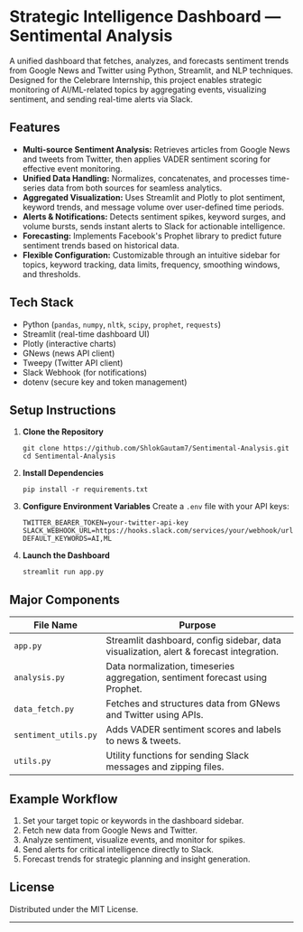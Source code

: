 # Strategic Intelligence Dashboard — Sentimental Analysis

A unified dashboard that fetches, analyzes, and forecasts sentiment trends from Google News and Twitter using Python, Streamlit, and NLP techniques. Designed for the Celebrare Internship, this project enables strategic monitoring of AI/ML-related topics by aggregating events, visualizing sentiment, and sending real-time alerts via Slack.

## Features

- **Multi-source Sentiment Analysis:** Retrieves articles from Google News and tweets from Twitter, then applies VADER sentiment scoring for effective event monitoring.
- **Unified Data Handling:** Normalizes, concatenates, and processes time-series data from both sources for seamless analytics.
- **Aggregated Visualization:** Uses Streamlit and Plotly to plot sentiment, keyword trends, and message volume over user-defined time periods.
- **Alerts & Notifications:** Detects sentiment spikes, keyword surges, and volume bursts, sends instant alerts to Slack for actionable intelligence.
- **Forecasting:** Implements Facebook's Prophet library to predict future sentiment trends based on historical data.
- **Flexible Configuration:** Customizable through an intuitive sidebar for topics, keyword tracking, data limits, frequency, smoothing windows, and thresholds.

## Tech Stack

- Python (`pandas`, `numpy`, `nltk`, `scipy`, `prophet`, `requests`)
- Streamlit (real-time dashboard UI)
- Plotly (interactive charts)
- GNews (news API client)
- Tweepy (Twitter API client)
- Slack Webhook (for notifications)
- dotenv (secure key and token management)

## Setup Instructions

1. **Clone the Repository**
    ```
    git clone https://github.com/ShlokGautam7/Sentimental-Analysis.git
    cd Sentimental-Analysis
    ```

2. **Install Dependencies**
    ```
    pip install -r requirements.txt
    ```

3. **Configure Environment Variables**
    Create a `.env` file with your API keys:

    ```
    TWITTER_BEARER_TOKEN=your-twitter-api-key
    SLACK_WEBHOOK_URL=https://hooks.slack.com/services/your/webhook/url
    DEFAULT_KEYWORDS=AI,ML
    ```

4. **Launch the Dashboard**
    ```
    streamlit run app.py
    ```

## Major Components

| File Name             | Purpose                                                                                 |
|-----------------------|-----------------------------------------------------------------------------------------|
| `app.py`              | Streamlit dashboard, config sidebar, data visualization, alert & forecast integration.  |
| `analysis.py`         | Data normalization, timeseries aggregation, sentiment forecast using Prophet.           |
| `data_fetch.py`       | Fetches and structures data from GNews and Twitter using APIs.                          |
| `sentiment_utils.py`  | Adds VADER sentiment scores and labels to news & tweets.                                |
| `utils.py`            | Utility functions for sending Slack messages and zipping files.                         |

## Example Workflow

1. Set your target topic or keywords in the dashboard sidebar.
2. Fetch new data from Google News and Twitter.
3. Analyze sentiment, visualize events, and monitor for spikes.
4. Send alerts for critical intelligence directly to Slack.
5. Forecast trends for strategic planning and insight generation.

## License

Distributed under the MIT License.

---





